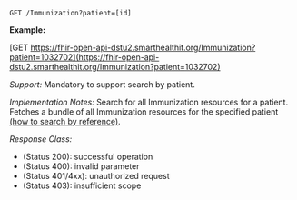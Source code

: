 
`GET /Immunization?patient=[id]`

**Example:**

[GET https://fhir-open-api-dstu2.smarthealthit.org/Immunization?patient=1032702](https://fhir-open-api-dstu2.smarthealthit.org/Immunization?patient=1032702)

*Support:* Mandatory to support search by patient.

*Implementation Notes:* Search for all Immunization resources for a patient. Fetches a bundle of all Immunization resources for the specified patient  [(how to search by reference)].

*Response Class:*

-   (Status 200): successful operation
-   (Status 400): invalid parameter
-   (Status 401/4xx): unauthorized request
-   (Status 403): insufficient scope

  [(how to search by reference)]: http://build.fhir.org/search.html#reference
  [(how to search by token)]: http://build.fhir.org/search.html#token
  [Composite Search Parameters]: http://build.fhir.org/search.html#combining
  [(how to search by date)]: http://build.fhir.org/search.html#date
